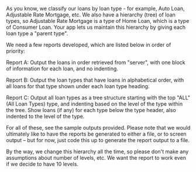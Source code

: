 
As you know, we classify our loans by loan type - for example, Auto Loan, Adjustable Rate Mortgage, etc. We also have a hierarchy (tree) of loan types, so Adjustable Rate Mortgage is a type of Home Loan, which is a type of Consumer Loan. Your app lets us maintain this hierarchy by giving each loan type a "parent type".

We need a few reports developed, which are listed below in order of priority:

Report A: Output the loans in order retrieved from "server", with one block of information for each loan, and no indenting.

Report B: Output the loan types that have loans in alphabetical order, with all loans for that type shown under each loan type heading.

Report C: Output all loan types as a tree structure starting with the top "ALL" (All Loan Types) type, and indenting based on the level of the type within the tree. Show loans (if any) for each type below the type header, also indented to the level of the type.

For all of these, see the sample outputs provided.  Please note that we would ultimately like to have the reports be generated to either a file, or to screen output – but for now, just code this up to generate the report output to a file.

By the way, we change this hierarchy all the time, so please don't make any assumptions about number of levels, etc. We want the report to work even if we decide to have 10 levels.

